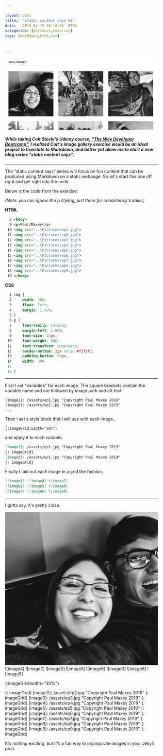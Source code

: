 ```yaml
---

layout: post
title:  "static content says #1"
date:   2019-02-19 16:18:00 -0700
categories: [personal,tutorial]
tags: [markdown,html,css]


---
```


![photoGallery](/assets/screenshot-2019-2-19photogallery.png "Photo Gallery")
##### **While taking Colt Steele's Udemy course, ["The Wev Developer Bootcamp"](https://www.udemy.com/the-web-developer-bootcamp), I realized Colt's image gallery exercise would be an ideal project to translate to Markdown, and better yet allow me to start a new blog series "static content says".**

---
The "static content says" series will focus on fun content that can be produced using Markdown on a static webpage.  So let's start this one off right and get right into the code.  


Below is the code from the exercise:

_(Note: you can ignore the p styling, just there for consistency's sake.)_


**HTML**
```html
  8 <body>
  9 <p>Paul/Maxey</p>
 10 <img src="..\Pictures\ep1.jpg">
 11 <img src="..\Pictures\ep2.jpg">
 12 <img src="..\Pictures\ep3.jpg">
 13 <img src="..\Pictures\ep4.jpg">
 14 <img src="..\Pictures\ep5.jpg">
 15 <img src="..\Pictures\ep6.jpg">
 16 <img src="..\Pictures\ep7.jpg">
 17 <img src="..\Pictures\ep8.jpg">
 18 <img src="..\Pictures\ep9.jpg">
 19 </body>
```


**CSS**
```css
  1 img {
  2     width: 30%;
  3     float: left;
  4     margin: 1.66%;
  5 }
  6 p {
  7     font-family: raleway;
  8     margin-left: 1.66%;
  9     font-size: 23px;
 10     font-weight: 800;
 11     text-transform: uppercase;
 12     border-bottom: 2px solid #f1f1f1;
 13     padding-bottom: 20px;
 14     width: 30%
 15 
 16 }
```
<hr>
First I set "variables" for each image.  The square brackets contain the variable name and are followed by image path and alt-text.

```
[image1]: /assets/ep1.jpg "Copyright Paul Maxey 2019"
[image2]: /assets/ep2.jpg "Copyright Paul Maxey 2019"
...

```
Then I set a style block that I will use with each image..

```
{:imageGrid:width="30%"}

```
and apply it to each variable.

```md
[image1]: /assets/ep1.jpg "Copyright Paul Maxey 2019"
{: imageGrid}
[image2]: /assets/ep1.jpg "Copyright Paul Maxey 2019"
{: imageGrid}
```

Finally I laid out each image in a grid like fashion.

```md
![image1] ![image4] ![image7]
![image2] ![image5] ![image8]
![image3] ![image6] ![image9]
```

<hr>

I gotta say, it's pretty close.

![image1] ![image4] ![image7]
![image2] ![image5] ![image8]
![image3] ![image6] ![image9]

{:imageGrid:width="30%"}

[image1]: /assets/ep1.jpg "Copyright Paul Maxey 2019"
{: imageGrid}
[image2]: /assets/ep2.jpg "Copyright Paul Maxey 2019"
{: imageGrid}
[image3]: /assets/ep3.jpg "Copyright Paul Maxey 2019"
{: imageGrid}
[image4]: /assets/ep4.jpg "Copyright Paul Maxey 2019"
{: imageGrid}
[image5]: /assets/ep5.jpg "Copyright Paul Maxey 2019"
{: imageGrid}
[image6]: /assets/ep6.jpg "Copyright Paul Maxey 2019"
{: imageGrid}
[image7]: /assets/ep7.jpg "Copyright Paul Maxey 2019"
{: imageGrid}
[image8]: /assets/ep8.jpg "Copyright Paul Maxey 2019"
{: imageGrid}
[image9]: /assets/ep9.jpg "Copyright Paul Maxey 2019"
{: imageGrid}

It's nothing exciting, but it's a fun way to incorporate images in your Jekyll post.

<script
			  src="https://code.jquery.com/jquery-3.4.1.min.js"
			  integrity="sha256-CSXorXvZcTkaix6Yvo6HppcZGetbYMGWSFlBw8HfCJo="
			  crossorigin="anonymous">
</script>
<script>
console.log("worked");
</script>